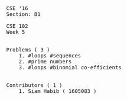 <pre>
    
    CSE '16
    Section: B1

    CSE 102 
    Week 5


    Problems ( 3 )
        1. #loops #sequences
        2. #prime numbers
        3. #loops #binomial co-efficients 
    

    Contributors ( 1 )
        1. Siam Habib ( 1605083 )

</pre>
